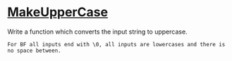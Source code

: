 # [MakeUpperCase](https://www.codewars.com/kata/57a0556c7cb1f31ab3000ad7)

Write a function which converts the input string to uppercase.

~~~if:bf
For BF all inputs end with \0, all inputs are lowercases and there is no space between. 
~~~
